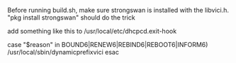 Before running build.sh, make sure strongswan is installed with the libvici.h.
"pkg install strongswan" should do the trick

add something like this to /usr/local/etc/dhcpcd.exit-hook

case "$reason" in
BOUND6|RENEW6|REBIND6|REBOOT6|INFORM6)
        /usr/local/sbin/dynamicprefixvici
esac